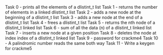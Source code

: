 Task 0 - prints all the elements of a dlistint_t list
Task 1 - returns the number of elements in a linked dlistint_t list
Task 2 - adds a new node at the beginning of a dlistint_t list
Task 3 - adds a new node at the end of a dlistint_t list
Task 4 - frees a dlistint_t list
Task 5 - returns the nth node of a dlistint_t linked list
Task 6 - sum of all the data (n) of a dlistint_t linked list
Task 7 - inserts a new node at a given position
Task 8 - deletes the node at index index of a dlistint_t linked list
Task 9 - password for crackme4
Task 10 - A palindromic number reads the same both way
Task 11 - Write a keygen for crackme5
